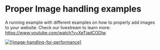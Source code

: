 # Proper Image handling examples 

A running example with different examples on how to properly add images to your website.
Check our livestream to learn more: https://www.youtube.com/watch?v=XeTjadCODlw 


[![![image-handling-for-performance]](https://user-images.githubusercontent.com/22788785/117308644-08b51a00-ae82-11eb-936a-5264eca59983.jpg)](https://www.youtube.com/watch?v=YOUTUBE_VIDEO_ID_HERE)